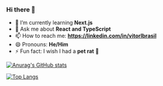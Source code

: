 ### Hi there 👋

<!-- - 🔭 I’m currently working on **a platform for tracking warm-up exercises (jumping jacks)** -->
- 🌱 I’m currently learning **Next.js**
- 💬 Ask me about **React and TypeScript**
- 📫 How to reach me: **https://linkedin.com/in/vitorlbrasil**
- 😄 Pronouns: **He/Him**
- ⚡ Fun fact: I wish I had a **pet rat** 🐀

[![Anurag's GitHub stats](https://github-readme-stats.vercel.app/api?username=vitorlbrasil&count_private=true&show_icons=true&theme=blue-green)](https://github.com/anuraghazra/github-readme-stats)

[![Top Langs](https://github-readme-stats.vercel.app/api/top-langs/?username=vitorlbrasil&layout=compact&theme=blue-green)](https://github.com/anuraghazra/github-readme-stats)

<!-- [![Top Langs](https://github-readme-stats.vercel.app/api/top-langs/?username=vitorlbrasil)](https://github.com/anuraghazra/github-readme-stats) -->


<!-- - 👯 I’m looking to collaborate on ... -->
<!-- - 🤔 I’m looking for help with ... -->
